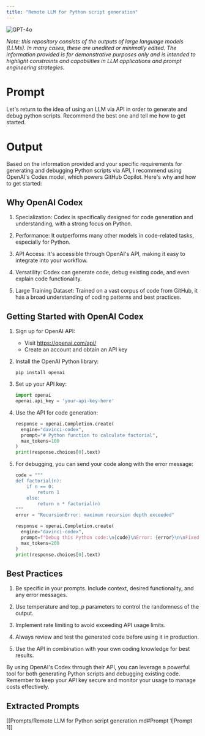 ```yaml
---
title: "Remote LLM for Python script generation"
---
```

![GPT-4o](https://img.shields.io/badge/GPT--4o-3333FF?style=for-the-badge&logo=openai&logoColor=white)



*Note: this repository consists of the outputs of large language models (LLMs). In many cases, these are unedited or minimally edited. The information provided is for demonstrative purposes only and is intended to highlight constraints and capabilities in LLM applications and prompt engineering strategies.*


# Prompt

Let's return to the idea of using an LLM via API in order to generate and debug python scripts. Recommend the best one and tell me how to get started.

# Output
Based on the information provided and your specific requirements for generating and debugging Python scripts via API, I recommend using OpenAI's Codex model, which powers GitHub Copilot. Here's why and how to get started:

## Why OpenAI Codex

1. Specialization: Codex is specifically designed for code generation and understanding, with a strong focus on Python.

2. Performance: It outperforms many other models in code-related tasks, especially for Python.

3. API Access: It's accessible through OpenAI's API, making it easy to integrate into your workflow.

4. Versatility: Codex can generate code, debug existing code, and even explain code functionality.

5. Large Training Dataset: Trained on a vast corpus of code from GitHub, it has a broad understanding of coding patterns and best practices.

## Getting Started with OpenAI Codex

1. Sign up for OpenAI API:
   - Visit https://openai.com/api/
   - Create an account and obtain an API key

2. Install the OpenAI Python library:
   ```
   pip install openai
   ```

3. Set up your API key:
   ```python
   import openai
   openai.api_key = 'your-api-key-here'
   ```

4. Use the API for code generation:
   ```python
   response = openai.Completion.create(
     engine="davinci-codex",
     prompt="# Python function to calculate factorial",
     max_tokens=100
   )
   print(response.choices[0].text)
   ```

5. For debugging, you can send your code along with the error message:
   ```python
   code = """
   def factorial(n):
       if n == 0:
           return 1
       else:
           return n * factorial(n)
   """
   error = "RecursionError: maximum recursion depth exceeded"
   
   response = openai.Completion.create(
     engine="davinci-codex",
     prompt=f"Debug this Python code:\n{code}\nError: {error}\n\nFixed code:",
     max_tokens=200
   )
   print(response.choices[0].text)
   ```

## Best Practices

1. Be specific in your prompts. Include context, desired functionality, and any error messages.

2. Use temperature and top_p parameters to control the randomness of the output.

3. Implement rate limiting to avoid exceeding API usage limits.

4. Always review and test the generated code before using it in production.

5. Use the API in combination with your own coding knowledge for best results.

By using OpenAI's Codex through their API, you can leverage a powerful tool for both generating Python scripts and debugging existing code. Remember to keep your API key secure and monitor your usage to manage costs effectively.






## Extracted Prompts
[[Prompts/Remote LLM for Python script generation.md#Prompt 1|Prompt 1]]
